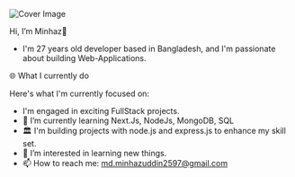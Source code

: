 ![Cover Image](https://i.ibb.co.com/ycY3BZ21/glasses-lie-laptop-reflecting-light-from-screen-dark.jpg)



Hi, I’m Minhaz👋
- I'm 27 years old developer based in Bangladesh, and I'm passionate about building  Web-Applications.


🌐 What I currently do

Here's what I'm currently focused on:
- I'm engaged in exciting FullStack projects.
- 🌱 I’m currently learning Next.Js, NodeJs, MongoDB, SQL
- 🏛 I'm building projects with node.js and express.js to enhance my skill set.
- 👀 I’m interested in learning new things.
- 📫 How to reach me: md.minhazuddin2597@gmail.com

<!---
minhaz50/minhaz50 is a ✨ special ✨ repository because its `README.md` (this file) appears on your GitHub profile.
You can click the Preview link to take a look at your changes.
--->
